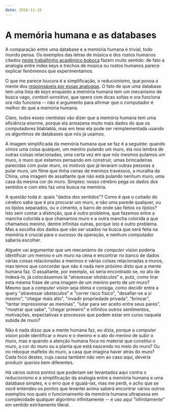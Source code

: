 ```yaml
---
date: 2016-11-16
---
```


# A memória humana e as databases

A comparação entre uma database e a memória humana é trivial, todo mundo pensa. Os exemplos das letras de música e dos rostos humanos citados [neste trabalhinho acadêmico boboca][1] fazem muito sentido: de fato a analogia entre index keys e trechos de música ou rostos humanos parece explicar fenômenos que experimentamos.

O que me parece loucura é a simplificação, o reducionismo, que povoa a mente dos [responsáveis por essas analogias][2]. O fato de que uma database tem uma lista de _keys_ enquanto a memória humana tem um mecanismo de busca vago, _context-sensitive_, que opera com dicas soltas e ora funciona ora não funciona -- não é argumento para afirmar que o computador é melhor do que a memória humana.

Claro, todos esses cientistas vão dizer que a memória humana tem uma eficiência enorme, porque ela armazena muito mais dados do que os computadores blablablá, mas em tese ela pode ser reimplementada usando os algoritmos de databases que nós já usamos.

A imagem simplificada da memória humana que se faz é a seguinte: quando vimos uma coisa qualquer, um menino pulando um muro, ela nos lembra de outras coisas relacionadas, uma certa vez em que nós mesmos pulamos um muro, o muro que estamos pensando em construir, umas brincadeiras parecidas com pular muro, os motivos que já levaram outras pessoas a pular muro, um filme que tinha cenas de meninos travessos, a muralha da China, uma imagem de assaltante que não está pulando nenhum muro, uma casa da mesma cor do muro. Simples: nosso cérebro pega os dados dos sentidos e com eles faz uma busca na memória.

A questão toda é: quais "dados dos sentidos"? Como é que o coitado do cérebro sabe que é pra procurar um muro, e não uma parede qualquer, ou os tijolos separados, ou o cimento, o barro de onde são feitos os tijolos? Isto sem contar a distinção, que é outro problema, que fazemos entre a mancha colorida a que chamamos muro e a outra mancha colorida a que chamamos menino, dentre infinitas outras, porque isto é outro problema. Mas a escolha dos dados que vão ser usados na busca que será feita na memória é crucial para o sucesso da operação, e nenhum computador saberia escolher.

Alguém vai argumentar que um mecanismo de _computer vision_ poderia identificar um menino e um muro na cena e encontrar no banco de dados várias coisas relacionadas a meninos e várias coisas relacionadas a muros, mas temos que concordar que não é nada nem próximo disto que a mente humana faz. O assaltante, por exemplo, só seria encontrado se, no ato de indexá-lo, já colocássemos lá "atravessar obstáculos" e, putz, como tirar esta mesma frase de uma imagem de um menino perto de um muro? Mesmo que a _computer vision_ seja ótima e consiga, como decidir entre a query "atravessar obstáculos" e "correr risco físico", "desafiar-se a si mesmo", "chegar mais alto", "invadir propriedade privada", "brincar", "tentar impressionar as meninas", "lutar para ser aceito entre seus pares", "mostrar que sabe", "chegar primeiro" e infinitos outros sentimentos, motivações, expectativas e processos que podem estar em curso naquela subida de muro?

Não é nada disso que a mente humana faz, eu dizia, porque a _computer vision_ pode identificar o muro e o menino e o ato do menino de subir o muro, mas e quando a atenção humana foca no material que constitui o muro, a cor do muro ou a planta que está nascendo no meio do muro? Ou no reboque malfeito do muro, a casa que imagina haver atrás do muro? Cada foco destes, cuja causa também não vem ao caso aqui, deveria produzir _queries_ bem diferentes.

Há vários outros pontos que poderiam ser levantados aqui contra o reducionismo e a simplificação da analogia entre a memória humana e uma database simples, e o erro que é igualá-las, mas me perdi, e acho que se você entendeu os pontos que levantei acima saberá encontrar vários outros exemplos nos quais o funcionamento da memória humana ultrapassa em complexidade qualquer algoritmo infinitamente -- e uso aqui "infinitamente" em sentido estritamente literal.

[1]: <http://www.iosrjournals.org/iosr-jce/papers/Vol15-issue2/G01525053.pdf?id=8449>
[2]: <https://www.edge.org/response-detail/11799>
